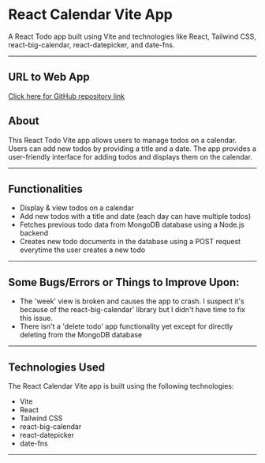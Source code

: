 # React Calendar Vite App

A React Todo app built using Vite and technologies like React, Tailwind CSS, react-big-calendar, react-datepicker, and date-fns.

---

## URL to Web App

[Click here for GitHub repository link](https://github.com/forreya/todo-calendar.git)

## About

This React Todo Vite app allows users to manage todos on a calendar. Users can add new todos by providing a title and a date. The app provides a user-friendly interface for adding todos and displays them on the calendar.

---

## Functionalities

- Display & view todos on a calendar
- Add new todos with a title and date (each day can have multiple todos)
- Fetches previous todo data from MongoDB database using a Node.js backend
- Creates new todo documents in the database using a POST request everytime the user creates a new todo

---

## Some Bugs/Errors or Things to Improve Upon:

- The 'week' view is broken and causes the app to crash. I suspect it's because of the react-big-calendar' library but I didn't have time to fix this issue.
- There isn't a 'delete todo' app functionality yet except for directly deleting from the MongoDB database

---

## Technologies Used

The React Calendar Vite app is built using the following technologies:

- Vite
- React
- Tailwind CSS
- react-big-calendar
- react-datepicker
- date-fns

---
